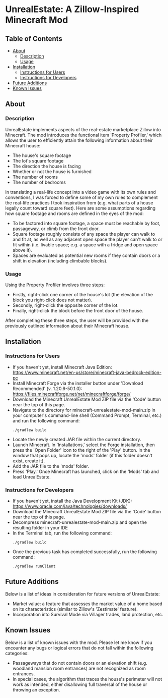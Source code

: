 
# UnrealEstate: A Zillow-Inspired Minecraft Mod

## Table of Contents

- [About](#about)
  * [Description](#description)
  * [Usage](#usage)
- [Installation](#installation)
  * [Instructions for Users](#instructions-for-users)
  * [Instructions for Developers](#instructions-for-developers)
- [Future Additions](#future-additions)
- [Known Issues](#known-issues)

## About

### Description

UnrealEstate implements aspects of the real-estate marketplace Zillow into Minecraft. The mod introduces the functional item 'Property Profiler,' which allows the user to efficiently attain the following information about their Minecraft house:

* The house's square footage
* The lot's square footage
* The direction the house is facing
* Whether or not the house is furnished
* The number of rooms
* The number of bedrooms

In translating a real-life concept into a video game with its own rules and conventions, I was forced to define some of my own rules to complement the real-life practices I took inspiration from (e.g. what parts of a house legally count toward square feet). Here are some assumptions regarding how square footage and rooms are defined in the eyes of the mod:

* To be factored into square footage, a space must be reachable by foot, passageway, or climb from the front door.
* Square footage roughly consists of any space the player can walk to and fit at, as well as any adjacent open space the player can't walk to or fit within (i.e. livable space; e.g. a space with a fridge and open space above it).
* Spaces are evaluated as potential new rooms if they contain doors or a shift in elevation (including climbable blocks).

### Usage

Using the Property Profiler involves three steps:
* Firstly, right-click one corner of the house's lot (the elevation of the block you right-click does not matter).
* Secondly, right-click the opposite corner of the lot.
* Finally, right-click the block before the front door of the house.

After completing these three steps, the user will be provided with the previously outlined information about their Minecraft house.

## Installation

### Instructions for Users

* If you haven't yet, install Minecraft Java Edition: https://www.minecraft.net/en-us/store/minecraft-java-bedrock-edition-pc
* Install Minecraft Forge via the installer button under 'Download Recommended' (v. 1.20.6-50.1.0): https://files.minecraftforge.net/net/minecraftforge/forge/
* Download the Minecraft UnrealEstate Mod ZIP file via the 'Code' button near the top of this page.
* Navigate to the directory for minecraft-unrealestate-mod-main.zip in your computer's command-line shell (Command Prompt, Terminal, etc.) and run the following command:
    ```
    ./gradlew build
    ```
* Locate the newly created JAR file within the current directory.
* Launch Minecraft. In 'Installations,' select the Forge installation, then press the 'Open Folder' icon to the right of the 'Play' button. In the window that pops up, locate the 'mods' folder (if this folder doesn't exist, create it). 
* Add the JAR file to the 'mods' folder.
* Press 'Play.' Once Minecraft has launched, click on the 'Mods' tab and load UnrealEstate.

### Instructions for Developers

* If you haven't yet, install the Java Development Kit (JDK): https://www.oracle.com/java/technologies/downloads/
* Download the Minecraft UnrealEstate Mod ZIP file via the 'Code' button near the top of this page.
* Decompress minecraft-unrealestate-mod-main.zip and open the resulting folder in your IDE
* In the Terminal tab, run the following command:
    ```
    ./gradlew build
    ```
* Once the previous task has completed successfully, run the following command:
    ```
    ./gradlew runClient
    ```

## Future Additions

Below is a list of ideas in consideration for future versions of UnrealEstate:

* Market value: a feature that assesses the market value of a home based on its characteristics (similar to Zillow's 'Zestimate' feature).
* Incorporation into Survival Mode via Villager trades, land protection, etc.

## Known Issues

Below is a list of known issues with the mod. Please let me know if you encounter any bugs or logical errors that do not fall within the following categories: 

* Passageways that do not contain doors or an elevation shift (e.g. woodland mansion room entrances) are not recognized as room entrances.
* In special cases, the algorithm that traces the house's perimeter will not work as intended, either disallowing full traversal of the house or throwing an exception.


